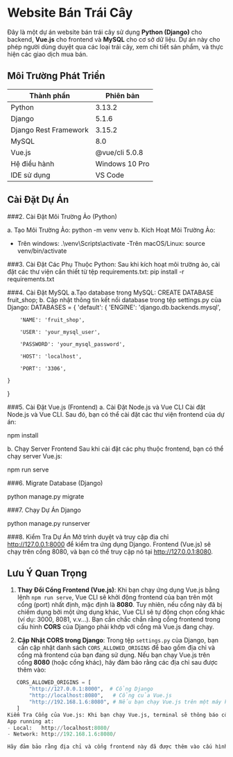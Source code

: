 # Website Bán Trái Cây
Đây là một dự án website bán trái cây sử dụng **Python (Django)** cho backend, **Vue.js** cho frontend và **MySQL** cho cơ sở dữ liệu. Dự án này cho phép người dùng duyệt qua các loại trái cây, xem chi tiết sản phẩm, và thực hiện các giao dịch mua bán.
## Môi Trường Phát Triển

| Thành phần               | Phiên bản     |
|--------------------------|---------------|
| Python                   | 3.13.2        |
| Django                   | 5.1.6         |
| Django Rest Framework    | 3.15.2        |
| MySQL                    | 8.0           |
| Vue.js                   | @vue/cli 5.0.8 |
| Hệ điều hành             | Windows 10 Pro|
| IDE sử dụng              | VS Code       |
## Cài Đặt Dự Án
###2. Cài Đặt Môi Trường Ảo (Python)

a. Tạo Môi Trường Ảo:
python -m venv venv
b. Kích Hoạt Môi Trường Ảo:
- Trên windows:
.\venv\Scripts\activate
-Trên macOS/Linux:
source venv/bin/activate

###3. Cài Đặt Các Phụ Thuộc Python:
Sau khi kích hoạt môi trường ảo, cài đặt các thư viện cần thiết từ tệp requirements.txt:
pip install -r requirements.txt

###4. Cài Đặt MySQL
a.Tạo database trong MySQL:
CREATE DATABASE fruit_shop;
b. Cập nhật thông tin kết nối database trong tệp settings.py của Django:
DATABASES = {
    'default': {
        'ENGINE': 'django.db.backends.mysql',
        
        'NAME': 'fruit_shop',
        
        'USER': 'your_mysql_user',
        
        'PASSWORD': 'your_mysql_password',
        
        'HOST': 'localhost',
        
        'PORT': '3306',
        
    }
}

###5. Cài Đặt Vue.js (Frontend)
a. Cài Đặt Node.js và Vue CLI
Cài đặt Node.js và Vue CLI. Sau đó, bạn có thể cài đặt các thư viện frontend của dự án:

npm install

b. Chạy Server Frontend
Sau khi cài đặt các phụ thuộc frontend, bạn có thể chạy server Vue.js:

npm run serve

###6. Migrate Database (Django)

python manage.py migrate

###7. Chạy Dự Án Django
 
python manage.py runserver

###8. Kiểm Tra Dự Án
Mở trình duyệt và truy cập địa chỉ http://127.0.0.1:8000 để kiểm tra ứng dụng Django.
Frontend (Vue.js) sẽ chạy trên cổng 8080, và bạn có thể truy cập nó tại http://127.0.0.1:8080.

## Lưu Ý Quan Trọng

1. **Thay Đổi Cổng Frontend (Vue.js)**:
   Khi bạn chạy ứng dụng Vue.js bằng lệnh `npm run serve`, Vue CLI sẽ khởi động frontend của bạn trên một cổng (port) nhất định, mặc định là **8080**. Tuy nhiên, nếu cổng này đã bị chiếm dụng bởi một ứng dụng khác, Vue CLI sẽ tự động chọn cổng khác (ví dụ: 3000, 8081, v.v...). Bạn cần chắc chắn rằng cổng frontend trong cấu hình **CORS** của Django phải khớp với cổng mà Vue.js đang chạy.

2. **Cập Nhật CORS trong Django**:
   Trong tệp `settings.py` của Django, bạn cần cập nhật danh sách `CORS_ALLOWED_ORIGINS` để bao gồm địa chỉ và cổng mà frontend của bạn đang sử dụng. Nếu bạn chạy Vue.js trên cổng **8080** (hoặc cổng khác), hãy đảm bảo rằng các địa chỉ sau được thêm vào:
```python
   CORS_ALLOWED_ORIGINS = [
       "http://127.0.0.1:8000",  # Cổng Django
       "http://localhost:8080",   # Cổng của Vue.js
       "http://192.168.1.6:8080", # Nếu bạn chạy Vue.js trên một máy khác trong mạng LAN
   ]
Kiểm Tra Cổng của Vue.js: Khi bạn chạy Vue.js, terminal sẽ thông báo cổng mà ứng dụng đang sử dụng. Ví dụ:
App running at:
- Local:   http://localhost:8080/
- Network: http://192.168.1.6:8080/

Hãy đảm bảo rằng địa chỉ và cổng frontend này đã được thêm vào cấu hình CORS_ALLOWED_ORIGINS của Django.

